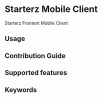 # Starterz Mobile Client
Starterz Frontent Mobile Client

## Usage
## Contribution Guide
## Supported features
## Keywords
